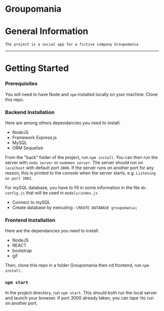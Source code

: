 # Groupomania

# General Information

```
The project is a social app for a fictive company Groupomania
```

---

# Getting Started

### Prerequisites

You will need to have Node and `npm` installed locally on your machine.
Clone this repo.

### Backend Installation

Here are among others dependancies you need to install:

- NodeJS
- Framework Express.js
- MySQL
- ORM Sequelize

From the "back" folder of the project, run `npm install`. You can then run the server with `node server` or `nodemon server`.
The server should run on `localhost` with default port `3000`. If the
server runs on another port for any reason, this is printed to the
console when the server starts, e.g. `Listening on port 3001`.

For mySQL database, you have to fill in some information in the file `db-config.js` that will be used in `models/index.js`

- Connect to mySQL
- Create database by executing : `CREATE DATABASE groupomania;`

### Frontend Installation

Here are the dependancies you need to install:

- NodeJS
- REACT
- bootstrap
- gif

Then, clone this repo in a folder Groupomania
then cd frontend, run `npm install`.

### `npm start`

In the project directory, run `npm start`. This should both run the local server and launch your browser. If port 3000 already taken, you can tape `Y`to run on another port.
